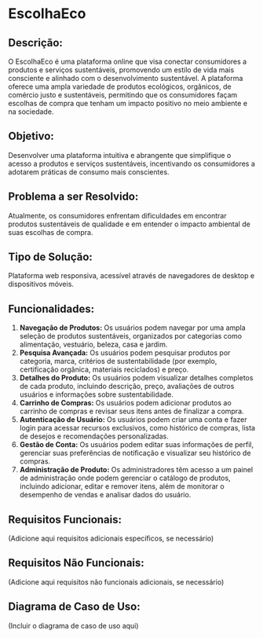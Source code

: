 # EscolhaEco

## Descrição:
O EscolhaEco é uma plataforma online que visa conectar consumidores a produtos e serviços sustentáveis, promovendo um estilo de vida mais consciente e alinhado com o desenvolvimento sustentável. A plataforma oferece uma ampla variedade de produtos ecológicos, orgânicos, de comércio justo e sustentáveis, permitindo que os consumidores façam escolhas de compra que tenham um impacto positivo no meio ambiente e na sociedade.

## Objetivo:
Desenvolver uma plataforma intuitiva e abrangente que simplifique o acesso a produtos e serviços sustentáveis, incentivando os consumidores a adotarem práticas de consumo mais conscientes.

## Problema a ser Resolvido:
Atualmente, os consumidores enfrentam dificuldades em encontrar produtos sustentáveis de qualidade e em entender o impacto ambiental de suas escolhas de compra.

## Tipo de Solução:
Plataforma web responsiva, acessível através de navegadores de desktop e dispositivos móveis.

## Funcionalidades:
1. **Navegação de Produtos:** Os usuários podem navegar por uma ampla seleção de produtos sustentáveis, organizados por categorias como alimentação, vestuário, beleza, casa e jardim.
2. **Pesquisa Avançada:** Os usuários podem pesquisar produtos por categoria, marca, critérios de sustentabilidade (por exemplo, certificação orgânica, materiais reciclados) e preço.
3. **Detalhes do Produto:** Os usuários podem visualizar detalhes completos de cada produto, incluindo descrição, preço, avaliações de outros usuários e informações sobre sustentabilidade.
4. **Carrinho de Compras:** Os usuários podem adicionar produtos ao carrinho de compras e revisar seus itens antes de finalizar a compra.
5. **Autenticação de Usuário:** Os usuários podem criar uma conta e fazer login para acessar recursos exclusivos, como histórico de compras, lista de desejos e recomendações personalizadas.
6. **Gestão de Conta:** Os usuários podem editar suas informações de perfil, gerenciar suas preferências de notificação e visualizar seu histórico de compras.
7. **Administração de Produto:** Os administradores têm acesso a um painel de administração onde podem gerenciar o catálogo de produtos, incluindo adicionar, editar e remover itens, além de monitorar o desempenho de vendas e analisar dados do usuário.

## Requisitos Funcionais:
(Adicione aqui requisitos adicionais específicos, se necessário)

## Requisitos Não Funcionais:
(Adicione aqui requisitos não funcionais adicionais, se necessário)

## Diagrama de Caso de Uso:
(Incluir o diagrama de caso de uso aqui)
